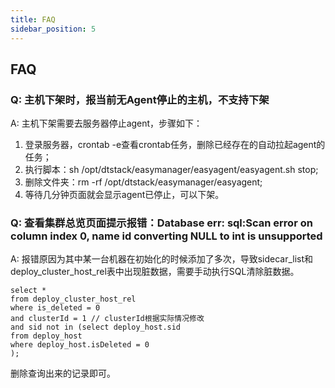 ```yaml
---
title: FAQ
sidebar_position: 5
---
```

## FAQ

### Q: 主机下架时，报当前无Agent停止的主机，不支持下架
A: 主机下架需要去服务器停止agent，步骤如下：
1. 登录服务器，crontab -e查看crontab任务，删除已经存在的自动拉起agent的任务；
2. 执行脚本：sh /opt/dtstack/easymanager/easyagent/easyagent.sh stop;
3. 删除文件夹：rm -rf /opt/dtstack/easymanager/easyagent;
4. 等待几分钟页面就会显示agent已停止，可以下架。

### Q: 查看集群总览页面提示报错：Database err: sql:Scan error on column index 0, name id converting NULL to int is unsupported
A:  报错原因为其中某一台机器在初始化的时候添加了多次，导致sidecar_list和deploy_cluster_host_rel表中出现脏数据，需要手动执行SQL清除脏数据。
```aidl
select *
from deploy_cluster_host_rel
where is_deleted = 0
and clusterId = 1 // clusterId根据实际情况修改
and sid not in (select deploy_host.sid
from deploy_host
where deploy_host.isDeleted = 0
);
```
删除查询出来的记录即可。
